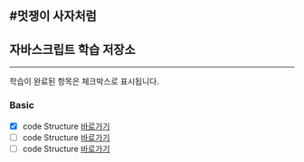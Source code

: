 ## #멋쟁이 사자처럼

## 자바스크립트 학습 저장소

---

학습이 완료된 항목은 체크박스로 표시됩니다.

### Basic

- [x] code Structure [바로가기](http://www.naver.com)
- [ ] code Structure [바로가기](http://www.naver.com)
- [ ] code Structure [바로가기](http://www.naver.com)

